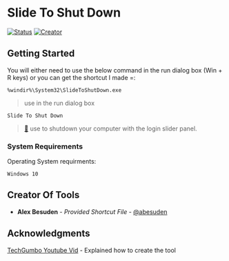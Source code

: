 # Slide To Shut Down

[![Status](https://img.shields.io/badge/Status-inProgress-1abc9c.svg)](https://github.com/abesuden/Tool-Belt/issues)
[![Creator](https://img.shields.io/badge/Creator-@Abesuden-informational.svg)](https://github.com/abesuden/Tool-Belt/contributors)

## Getting Started

You will either need to use the below command in the run dialog box (Win + R keys) or you can get the shortcut I made =:

```
%windir%\System32\SlideToShutDown.exe
```
> use in the run dialog box

```
Slide To Shut Down
```
> [🔨](https://github.com/abesuden/Tool-Belt/Graphical-Shutdown/) use to shutdown your computer with the login slider panel.


### System Requirements

Operating System requirments:

```
Windows 10
```

## Creator Of Tools

* **Alex Besuden** - *Provided Shortcut File* - [@abesuden](https://github.com/abesuden)

## Acknowledgments

[TechGumbo Youtube Vid](https://youtu.be/RX160bcMFuA?t=273) - Explained how to create the tool
